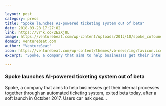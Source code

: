 ```yaml
---

layout: post
category: press
title: "Spoke launches AI-powered ticketing system out of beta"
date: 2018-03-28 17:27:02
link: https://vrhk.co/2E2Xj8L
image: https://venturebeat.com/wp-content/uploads/2017/10/spoke_cofounders.jpg?fit=4500%2C3000&strip=all
domain: venturebeat.com
author: "VentureBeat"
icon: https://venturebeat.com/wp-content/themes/vb-news/img/favicon.ico
excerpt: "Spoke, a company that aims to help businesses get their internal processes together through an automated ticketing system, exited beta today, after a soft launch in October 2017. Users can ask ques…"

---
```


### Spoke launches AI-powered ticketing system out of beta

Spoke, a company that aims to help businesses get their internal processes together through an automated ticketing system, exited beta today, after a soft launch in October 2017. Users can ask ques…